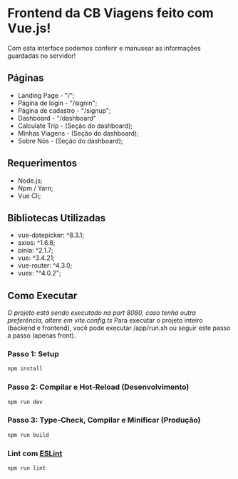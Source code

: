 # Frontend da CB Viagens feito com Vue.js!
Com esta interface podemos conferir e manusear as informações guardadas no servidor!

## Páginas
- Landing Page - "/";
- Página de login - "/signin";
- Página de cadastro - "/signup";
- Dashboard - "/dashboard"
- Calculate Trip - (Seção do dashboard);
- Minhas Viagens - (Seção do dashboard);
- Sobre Nós - (Seção do dashboard);

## Requerimentos
- Node.js;
- Npm / Yarn;
- Vue Cli;

## Bibliotecas Utilizadas
- vue-datepicker: ^8.3.1;
- axios: ^1.6.8;
- pinia: ^2.1.7;
- vue: ^3.4.21;
- vue-router: ^4.3.0;
- vuex: "^4.0.2";

## Como Executar
_O projeto está sendo executado na port 8080, caso tenha outra preferência, altere em vite.config.ts_
Para executar o projeto inteiro (backend e frontend), você pode executar /app/run.sh ou seguir este passo a passo (apenas front).

### Passo 1: Setup

```sh
npm install
```

### Passo 2: Compilar e Hot-Reload (Desenvolvimento)

```sh
npm run dev
```

### Passo 3: Type-Check, Compilar e Minificar (Produção)

```sh
npm run build
```

### Lint com [ESLint](https://eslint.org/)

```sh
npm run lint
```
